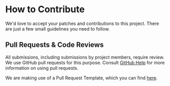 # How to Contribute

We'd love to accept your patches and contributions to this project. There are
just a few small guidelines you need to follow.

## Pull Requests & Code Reviews

All submissions, including submissions by project members, require review. We
use GitHub pull requests for this purpose. Consult
[GitHub Help](https://help.github.com/articles/about-pull-requests/) for more
information on using pull requests.

We are making use of a Pull Request Template, which you can find [here](.github/PULL_REQUEST_TEMPLATE/pull_request_template.md).
